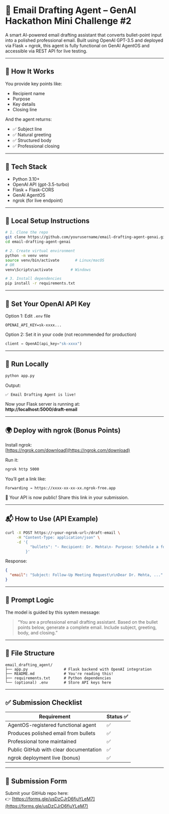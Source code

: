 # 📧 Email Drafting Agent – GenAI Hackathon Mini Challenge #2

A smart AI-powered email drafting assistant that converts bullet-point input into a polished professional email. Built using OpenAI GPT-3.5 and deployed via Flask + ngrok, this agent is fully functional on GenAI AgentOS and accessible via REST API for live testing.

---

## 🧠 How It Works

You provide key points like:

- Recipient name
- Purpose
- Key details
- Closing line

And the agent returns:

- ✅ Subject line  
- ✅ Natural greeting  
- ✅ Structured body  
- ✅ Professional closing  

---

## 🧩 Tech Stack

- Python 3.10+
- OpenAI API (gpt-3.5-turbo)
- Flask + Flask-CORS
- GenAI AgentOS
- ngrok (for live endpoint)

---

## 🚀 Local Setup Instructions

```bash
# 1. Clone the repo
git clone https://github.com/yourusername/email-drafting-agent-genai.git
cd email-drafting-agent-genai

# 2. Create virtual environment
python -m venv venv
source venv/bin/activate       # Linux/macOS
# OR
venv\Scripts\activate        # Windows

# 3. Install dependencies
pip install -r requirements.txt
```

---

## 🔐 Set Your OpenAI API Key

Option 1: Edit `.env` file

```env
OPENAI_API_KEY=sk-xxxx...
```

Option 2: Set it in your code (not recommended for production)

```python
client = OpenAI(api_key="sk-xxxx")
```

---

## 🧪 Run Locally

```bash
python app.py
```

Output:

```
✅ Email Drafting Agent is live!
```

Now your Flask server is running at:  
**http://localhost:5000/draft-email**

---

## 🌍 Deploy with ngrok (Bonus Points)

Install ngrok:  
[https://ngrok.com/download](https://ngrok.com/download)

Run it:

```bash
ngrok http 5000
```

You’ll get a link like:

```
Forwarding → https://xxxx-xx-xx-xx.ngrok-free.app
```

🎉 Your API is now public! Share this link in your submission.

---

## 📬 How to Use (API Example)

```bash
curl -X POST https://<your-ngrok-url>/draft-email \
     -H "Content-Type: application/json" \
     -d '{
           "bullets": "- Recipient: Dr. Mehta\n- Purpose: Schedule a follow-up meeting\n- Mention last meeting date (June 30)\n- Ask for availability next week\n- Closing: Looking forward to your response"
         }'
```

Response:

```json
{
  "email": "Subject: Follow-Up Meeting Request\n\nDear Dr. Mehta, ..."
}
```

---

## 🧠 Prompt Logic

The model is guided by this system message:

> “You are a professional email drafting assistant. Based on the bullet points below, generate a complete email. Include subject, greeting, body, and closing.”

---

## 📂 File Structure

```
email_drafting_agent/
├── app.py                # Flask backend with OpenAI integration
├── README.md             # You're reading this!
├── requirements.txt      # Python dependencies
└── (optional) .env       # Store API keys here
```

---

## ✅ Submission Checklist

| Requirement                             | Status ✅ |
|----------------------------------------|----------|
| AgentOS-registered functional agent     | ✅        |
| Produces polished email from bullets    | ✅        |
| Professional tone maintained            | ✅        |
| Public GitHub with clear documentation  | ✅        |
| ngrok deployment live (bonus)           | ✅        |

---

## 📎 Submission Form

Submit your GitHub repo here:  
👉 [https://forms.gle/usDzCJrD6fjuYLeM7](https://forms.gle/usDzCJrD6fjuYLeM7)